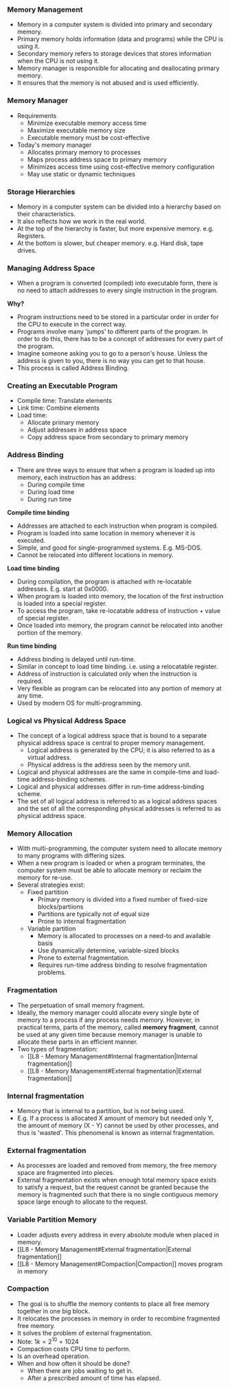 ### Memory Management
- Memory in a computer system is divided into primary and secondary memory.
- Primary memory holds information (data and programs) while the CPU is using it.
- Secondary memory refers to storage devices that stores information when the CPU is not using it.
- Memory manager is responsible for allocating and deallocating  primary memory.
- It ensures that the memory is not abused and is used efficiently.

### Memory Manager
- Requirements
	- Minimize executable memory access time
	- Maximize executable memory size
	- Executable memory must be cost-effective
- Today's memory manager
	- Allocates primary memory to processes 
	- Maps process address space to primary memory
	- Minimizes access time using cost-effective memory configuration
	- May use static or dynamic techniques

### Storage Hierarchies
- Memory in a computer system can be divided into a hierarchy based on their characteristics.
- It also reflects how we work in the real world.
- At the top of the hierarchy is faster, but more expensive memory. e.g. Registers.
- At the bottom is slower, but cheaper memory. e.g. Hard disk, tape drives.

### Managing Address Space
 - When a program is converted (compiled) into executable form, there is no need to attach addresses to every single instruction in the program.

**Why?**
- Program instructions need to be stored in a particular order in order for the CPU to execute in the correct way.
- Programs involve many 'jumps' to different parts of the program. In order to do this, there has to be a concept of addresses for every part of the program.
- Imagine someone asking you to go to a person's house. Unless the address is given to you, there is no way you can get to that house.
- This process is called Address Binding.

### Creating an Executable Program
- Compile time: Translate elements
- Link time: Combine elements
- Load time:
	- Allocate primary memory
	- Adjust addresses in address space
	- Copy address space from secondary to primary memory

### Address Binding
- There are three ways to ensure that when a program is loaded up into memory, each instruction has an address:
	- During compile time
	- During load time 
	- During run time

**Compile time binding**
- Addresses are attached to each instruction when program is compiled.
- Program is loaded into same location in memory whenever it is executed.
- Simple, and good for single-programmed systems. E.g. MS-DOS.
- Cannot be relocated into different locations in memory.

**Load time binding**
- During compilation, the program is attached with re-locatable addresses. E.g. start at 0x0000.
- When program is loaded into memory, the location of the first instruction is loaded into a special register.
- To access the program, take re-locatable address of instruction + value of special register.
- Once loaded into memory, the program cannot be relocated into another portion of the memory.

**Run time binding**
- Address binding is delayed until run-time.
- Similar in concept to load time binding. i.e. using a relocatable register.
- Address of instruction is calculated only when the instruction is required.
- Very flexible as program can be relocated into any portion of memory at any time.
- Used by modern OS for multi-programming.

### Logical vs Physical Address Space
- The concept of a logical address space that is bound to a separate physical address space is central to proper memory management.
	- Logical address is generated by the CPU; it is also referred to as a virtual address.
	- Physical address is the address seen by the memory unit.
- Logical and physical addresses are the same in compile-time and load-time address-binding schemes.
- Logical and physical addresses differ in run-time address-binding scheme.
- The set of all logical address is referred to as a logical address spaces and the set of all the corresponding physical addresses is referred to as physical address space.

### Memory Allocation
- With multi-programming, the computer system need to allocate memory to many programs with differing sizes.
- When a new program is loaded or when a program terminates, the computer system must be able to allocate memory or reclaim the memory for re-use.
- Several strategies exist:
	- Fixed partition
		- Primary memory is divided into a fixed number of fixed-size blocks/partiions
		- Partitions are typically not of equal size
		- Prone to internal fragmentation
	- Variable partition
		- Memory is allocated to processes on a need-to and available basis
		- Use dynamically determine, variable-sized blocks
		- Prone to external fragmentation.
		- Requires run-time address binding to resolve fragmentation problems.

### Fragmentation
- The perpetuation of small memory fragment.
- Ideally, the memory manager could allocate every single byte of memory to a process if any process needs memory. However, in practical terms, parts of the memory, called **memory fragment**, cannot be used at any given time because memory manager is unable to allocate these parts in an efficient manner.
- Two types of fragmentation:
	- [[L8 - Memory Management#Internal fragmentation|Internal fragmentation]]
	- [[L8 - Memory Management#External fragmentation|External fragmentation]]

### Internal fragmentation
- Memory that is internal to a partition, but is not being used.
- E.g. If a process is allocated X amount of memory but needed only Y, the amount of memory (X - Y) cannot be used by other processes, and thus is 'wasted'. This phenomenal is known as internal fragmentation.

### External fragmentation
- As processes are loaded and removed from memory, the free memory space are fragmented into pieces.
- External fragmentation exists when enough total memory space exists to satisfy a request, but the request cannot be granted because the memory is fragmented such that there is no single contiguous memory space large enough to allocate to the request.
### Variable Partition Memory
- Loader adjusts every address in every absolute module when placed in memory.
- [[L8 - Memory Management#External fragmentation|External fragmentation]]
- [[L8 - Memory Management#Compaction|Compaction]] moves program in memory

### Compaction
- The goal is to shuffle the memory contents to place all free memory together in one big block.
- It relocates the processes in memory in order to recombine fragmented free memory.
- It solves the problem of external fragmentation.
- Note: $1k = 2^{10} = 1024$
- Compaction costs CPU time to perform.
- Is an overhead operation.
- When and how often it should be done?
	- When there are jobs waiting to get in.
	- After a prescribed amount of time has elapsed.


